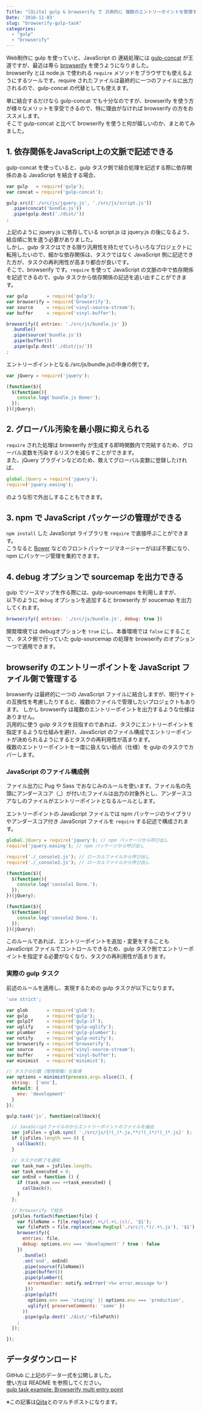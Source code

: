 ```yaml
---
Title: "[Qiita] gulp & browserify で 汎用的に 複数のエントリーポイントを管理する"
Date: '2016-11-03'
slug: "browserify-gulp-task"
categories:
  - "gulp"
  - "browserify"
---
```


Web制作に gulp を使っていと、JavaScript の 連結処理には [gulp-concat](https://www.npmjs.com/package/gulp-concat) が王道ですが、最近は専ら [browserify](http://browserify.org/) を使うようになりました。  
browserify とは node.js で使われる `require` メソッドをブラウザでも使えるようにするツールです。require されたファイルは最終的に一つのファイルに出力されるので、gulp-concat の代替としても使えます。

単に結合するだけなら gulp-concat でも十分なのですが、browserify を使う方が様々なメリットを享受できるので、特に理由がなければ browserify の方をおススメします。  
そこで gulp-concat と比べて browserify を使うと何が嬉しいのか、まとめてみました。

## 1. 依存関係をJavaScript上の文脈で記述できる

gulp-concat を使っていると、gulp タスク側で結合処理を記述する際に依存関係のある JavaScript を結合する場合、

```js:gulpfile.js
var gulp   = require('gulp');
var concat = require('gulp-concat');

gulp.src(['./src/js/jquery.js', './src/js/script.js'])
  .pipe(concat('bundle.js'))
  .pipe(gulp.dest('./dist/'))
;
```

上記のように jquery.js に依存している script.js は jquery.js の後になるよう、結合順に気を遣う必要がありました。  
しかし、gulp タスクはできる限り汎用性を持たせていろいろなプロジェクトに転用したいので、細かな依存関係は、タスクではなく JavaScript 側に記述できた方が、タスクの再利用性が高まり都合が良いです。  
そこで、browserify です。`require` を使って JavaScript の文脈の中で依存関係を記述できるので、gulp タスクから依存関係の記述を追い出すことができます。

```js:gulpfile.js
var gulp       = require('gulp');
var browserify = require('browserify');
var source     = require('vinyl-source-stream');
var buffer     = require('vinyl-buffer');

browserify({ entries: './src/js/bundle.js' })
  .bundle()
  .pipe(source('bundle.js'))
  .pipe(buffer())
  .pipe(gulp.dest('./dist/js/'))
;
```
エントリーポイントとなる./src/js/bundle.jsの中身の例です。

```js:bundle.js
var jQuery = require('jquery');

(function($){
  $(function(){
    console.log('bundle.js Done!');
  });
})(jQuery);
```

## 2. グローバル汚染を最小限に抑えられる

`require` された処理は browserify が生成する即時関数内で完結するため、グローバル変数を汚染するリスクを減らすことができます。  
また、jQuery プラグインなどのため、敢えてグローバル変数に登録したければ、

```js
global.jQuery = require('jquery');
require('jquery.easing');
```
のような形で外出しすることもできます。

## 3. npm で JavaScript パッケージの管理ができる

`npm install` した JavaScript ライブラリを `require` で直接呼ぶことができます。  
こうなると [Bower](https://bower.io/) などのフロントパッケージマネージャーがほぼ不要になり、npm にパッケージ管理を集約できます。

## 4. debug オプションで sourcemap を出力できる

gulp でソースマップを作る際には、gulp-sourcemaps を利用しますが、  
以下のように `debug` オプションを追加すると browserify が soucemap を出力してくれます。

```js
browserify({ entries: './src/js/bundle.js', debug: true })
```

開発環境では debugオプションを `true` にし、本番環境では `false` にすることで、タスク側で行っていた gulp-sourcemap の処理を browserify のオプション一つで適用できます。


## browserify のエントリーポイントを JavaScript ファイル側で管理する

browserify は最終的に一つの JavaScript ファイルに結合しますが、現行サイトの互換性を考慮したりすると、複数のファイルで管理したいプロジェクトもあります。 しかし browserify は複数のエントリーポイントを出力するような仕様はありません。  
汎用的に使う gulp タスクを目指すのであれば、タスクにエントリーポイントを指定するような仕組みを避け、JavaScript のファイル構成でエントリーポイントが決められるようにするとタスクの再利用性が高まります。  
複数のエントリーポイントを一度に扱えない弱点（仕様）を gulp のタスクでカバーします。

### JavaScript のファイル構成例

ファイル出力に Pug や Sass でおなじみのルールを使います。ファイル名の先頭にアンダースコア（_）が付いたファイルは出力の対象外とし、アンダースコアなしのファイルがエントリーポイントとなるルールとします。

エントリーポイントの JavaScript ファイルでは npm パッケージのライブラリやアンダースコア付き JavaScript ファイルを `require` する記述で構成されます。

```js:lib.js
global.jQuery = require('jquery'); // npm パッケージから呼び出し
require('jquery.easing'); // npm パッケージから呼び出し
```
```js:app.js
require('./_console1.js'); // ローカルファイルから呼び出し
require('./_console2.js'); // ローカルファイルから呼び出し
```
```js:_console1.js
(function($){
  $(function(){
    console.log('console1 Done.');
  });
})(jQuery);
```
```js:_console2.js
(function($){
  $(function(){
    console.log('console2 Done.');
  });
})(jQuery);
```

このルールであれば、エントリーポイントを追加・変更をすることも JavaScript ファイルでコントロールできるため、gulp タスク側でエントリーポイントを指定する必要がなくなり、タスクの再利用性が高まります。

### 実際の gulp タスク

前述のルールを適用し、実現するための gulp タスクが以下になります。

```js:gulpfile.js
'use strict';

var glob       = require('glob');
var gulp       = require('gulp');
var gulpIf     = require('gulp-if');
var uglify     = require('gulp-uglify');
var plumber    = require('gulp-plumber');
var notify     = require('gulp-notify');
var browserify = require('browserify');
var source     = require('vinyl-source-stream');
var buffer     = require('vinyl-buffer');
var minimist   = require('minimist');

// タスクの引数（環境情報）を取得
var options = minimist(process.argv.slice(2), {
  string:  ['env'],
  default: {
    env: 'development'
  }
});

gulp.task('js', function(callback){

  // JavaScriptファイルのからエントリーポイントのファイルを抽出
  var jsFiles = glob.sync( './src/js/{!(_)*.js,**/!(_)*/!(_)*.js}' );
  if (jsFiles.length === 0) {
    callback();
  }

  // タスクの終了を通知
  var task_num = jsFiles.length;
  var task_executed = 0;
  var onEnd = function () {
    if (task_num === ++task_executed) {
      callback();
    }
  };

  // browserify で結合
  jsFiles.forEach(function(file) {
    var fileName = file.replace(/.+\/(.+\.js)/, '$1');
    var filePath = file.replace(new RegExp('./src/(.*)/.+\.js'), '$1');
    browserify({
      entries: file,
      debug: options.env === 'development' ? true : false
    })
      .bundle()
      .on('end', onEnd)
      .pipe(source(fileName))
      .pipe(buffer())
      .pipe(plumber({
        errorHandler: notify.onError('<%= error.message %>')
       }))
      .pipe(gulpIf(
        options.env === 'staging' || options.env === 'production',
        uglify({ preserveComments: 'some' })
      ))
      .pipe(gulp.dest('./dist/'+filePath))
    ;
  });

});
```

## データダウンロード
GitHub に上記のデータ一式を公開しました。  
使い方は README を参照してください。  
[gulp task example: Browserify multi entry point](https://github.com/okamoai/example-gulp-task-browserify-multi-entry-point)

※この記事は[Qiita](http://qiita.com/okamoai/items/033a865c997540c6dcf7)とのマルチポストになります。